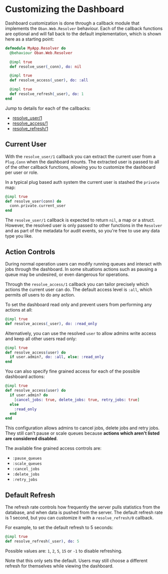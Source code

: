 # Customizing the Dashboard

Dashboard customization is done through a callback module that implements the
`Oban.Web.Resolver` behaviour. Each of the callback functions are optional and
will fall back to the default implementation, which is shown here as a starting
point:

```elixir
defmodule MyApp.Resolver do
  @behaviour Oban.Web.Resolver

  @impl true
  def resolve_user(_conn), do: nil

  @impl true
  def resolve_access(_user), do: :all

  @impl true
  def resolve_refresh(_user), do: 1
end
```

Jump to details for each of the callbacks:

* [resolve_user/1](#current-user)
* [resolve_access/1](#action-controls)
* [resolve_refresh/1](#default-refresh)

## Current User

With the `resolve_user/1` callback you can extract the current user from a
`Plug.Conn` when the dashboard mounts. The extracted user is passed to all of
the other callback functions, allowing you to customize the dashboard per user
or role.

In a typical plug based auth system the current user is stashed the `private`
map:

```elixir
@impl true
def resolve_user(conn) do
  conn.private.current_user
end
```

The `resolve_user/1` callback is expected to return `nil`, a map or a struct.
However, the resolved user is only passed to other functions in the `Resolver`
and as part of the metadata for audit events, so you're free to use any data
type you like.

## Action Controls

During normal operation users can modify running queues and interact with jobs
through the dashboard. In some situations actions such as pausing a queue may be
undesired, or even dangerous for operations.

Through the `resolve_access/1` callback you can tailor precisely which actions
the current user can do. The default access level is `:all`, which permits _all_
users to do any action.

To set the dashboard read only and prevent users from performing any actions at
all:

```elixir
@impl true
def resolve_access(_user), do: :read_only
```

Alternatively, you can use the resolved `user` to allow admins write access and
keep all other users read only:

```elixir
@impl true
def resolve_access(user) do
  if user.admin?, do: :all, else: :read_only
end
```

You can also specify fine grained access for each of the possible dashboard
actions:

```elixir
@impl true
def resolve_access(user) do
  if user.admin? do
    [cancel_jobs: true, delete_jobs: true, retry_jobs: true]
  else
    :read_only
  end
end
```

This configuration allows admins to cancel jobs, delete jobs and retry jobs.
They still can't pause or scale queues because **actions which aren't listed are
considered disabled**.

The available fine grained access controls are:

* `:pause_queues`
* `:scale_queues`
* `:cancel_jobs`
* `:delete_jobs`
* `:retry_jobs`

## Default Refresh

The refresh rate controls how frequently the server pulls statistics from the
database, and when data is pushed from the server. The default refresh rate is 1
second, but you can customize it with a `resolve_refresh/0` callback.

For example, to set the default refresh to 5 seconds:

```elixir
@impl true
def resolve_refresh(_user), do: 5
```

Possible values are: `1`, `2`, `5`, `15` or `-1` to disable refreshing.

Note that this only sets the default. Users may still choose a different refresh
for themselves while viewing the dashboard.
